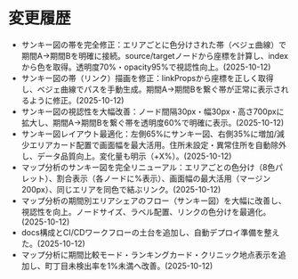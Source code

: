 # 変更履歴
- サンキー図の帯を完全修正：エリアごとに色分けされた帯（ベジェ曲線）で期間A→期間Bを明確に接続。source/targetノードから座標を計算し、indexから色を取得。透明度70%・opacity95%で視認性向上。(2025-10-12)
- サンキー図の帯（リンク）描画を修正：linkPropsから座標を正しく取得し、ベジェ曲線でパスを手動生成。期間A→期間Bを繋ぐ帯が正常に表示されるように修正。(2025-10-12)
- サンキー図の視認性を大幅改善：ノード間隔30px・幅30px・高さ700pxに拡大し、期間A→期間Bを繋ぐ帯を透明度60%で明確に表示。(2025-10-12)
- サンキー図レイアウト最適化：左側65%にサンキー図、右側35%に増加/減少エリアカード配置で画面幅を最大活用。住所未設定・異常住所を自動除外し、データ品質向上。変化量も明示（+X%）。(2025-10-12)
- マップ分析のサンキー図を完全リニューアル：エリアごとの色分け（8色パレット）、割合表示（各ノードに%表示）、画面幅の最大活用（マージン200px）、同じエリアを同色で結ぶリンク。(2025-10-12)
- マップ分析の期間別エリアシェアのフロー（サンキー図）を大幅に改善し、視認性を向上。ノードサイズ、ラベル配置、リンクの色分けを最適化。(2025-10-12)
- docs構成とCI/CDワークフローの土台を追加し、自動デプロイ準備を整えた。(2025-10-12)
- マップ分析に期間比較モード・ランキングカード・クリニック地点表示を追加し、町丁目未検出率を1%未満へ改善。(2025-10-12)
